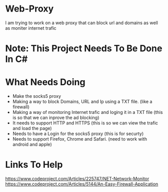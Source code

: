 # Web-Proxy

I am trying to work on a web proxy that can block url and domains as well
as moniter internet trafic

# Note: This Project Needs To Be Done In C#

# What Needs Doing

- Make the socks5 proxy
- Making a way to block Domains, URL and Ip using a TXT file. (like a firewall)
- Making a way of monitoring Internet trafic and loging it in a TXT file (this is so that we can inprove the ad blocking)
- It needs to support HTTP and HTTPS (this is so we can view the trafic and load the page)
- Needs to have a Login for the socks5 proxy (this is for securty)
- Needs to support Firefox, Chrome and Safari. (need to work with android and apple)

# Links To Help

https://www.codeproject.com/Articles/225747/NET-Network-Monitor
https://www.codeproject.com/Articles/5144/An-Easy-Firewall-Application
